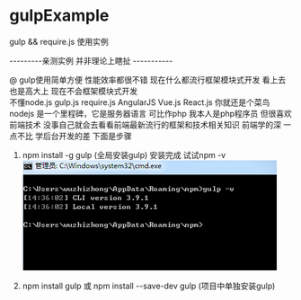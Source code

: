 # gulpExample
gulp &amp;&amp; require.js 使用实例  


---------亲测实例 并非理论上瞎扯  -----------

@  gulp使用简单方便  性能效率都很不错  现在什么都流行框架模块式开发 看上去也是高大上  现在不会框架模块式开发  
不懂node.js gulp.js require.js  AngularJS Vue.js  React.js 你就还是个菜鸟  nodejs 是一个里程碑，它是服务器语言
可比作php  我本人是php程序员  但很喜欢前端技术  没事自己就会去看看前端最新流行的框架和技术相关知识  前端学的深 一点不比
学后台开发的差 下面是步骤


1.  npm install -g gulp (全局安装gulp)
  安装完成  试试npm -v  
  ![image](https://github.com/zaizhan1990/gulpExample/blob/master/step/1.png)
  
 
2. npm install gulp 或 npm install --save-dev gulp (项目中单独安装gulp)  
